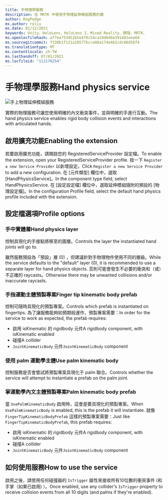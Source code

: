 ```yaml
---
title: 手物理學服務
description: 在 MRTK 中使用手物理延伸模組服務的檔
author: RogPodge
ms.author: roliu
ms.date: 01/12/2021
keywords: Unity、HoloLens、HoloLens 2、Mixed Reality、開發、MRTK、
ms.openlocfilehash: af7ea753d52b5e478c54ca19d6d8e391401eea6d
ms.sourcegitcommit: f338b1f121a10577bcce08a174e462cdc86d5874
ms.translationtype: MT
ms.contentlocale: zh-TW
ms.lasthandoff: 07/01/2021
ms.locfileid: "113176254"
---
```

# <a name="hand-physics-service"></a><span data-ttu-id="24761-104">手物理學服務</span><span class="sxs-lookup"><span data-stu-id="24761-104">Hand physics service</span></span>

![手上物理延伸模組服務](../images/hand-physics/MRTK_UX_HandPhysics_Main.jpg)

<span data-ttu-id="24761-106">實際的物理服務可讓您使用明確的內文衝突事件，並與明確的手進行互動。</span><span class="sxs-lookup"><span data-stu-id="24761-106">The hand physics service enables rigid body collision events and interactions with articulated hands.</span></span>

## <a name="enabling-the-extension"></a><span data-ttu-id="24761-107">啟用擴充功能</span><span class="sxs-lookup"><span data-stu-id="24761-107">Enabling the extension</span></span>

<span data-ttu-id="24761-108">若要啟用擴充功能，請開啟您的 RegisteredServiceProvider 設定檔。</span><span class="sxs-lookup"><span data-stu-id="24761-108">To enable the extension, open your RegisteredServiceProvider profile.</span></span> <span data-ttu-id="24761-109">按一下 `Register a new Service Provider` 以新增設定。</span><span class="sxs-lookup"><span data-stu-id="24761-109">Click `Register a new Service Provider` to add a new configuration.</span></span> <span data-ttu-id="24761-110">在 [元件類型] 欄位中，選取 [HandPhysicsService]。</span><span class="sxs-lookup"><span data-stu-id="24761-110">In the component type field, select HandPhysicsService.</span></span> <span data-ttu-id="24761-111">在 [設定設定檔] 欄位中，選取延伸模組隨附的預設的 [物理設定檔]。</span><span class="sxs-lookup"><span data-stu-id="24761-111">In the configuration Profile field, select the default hand physics profile included with the extension.</span></span>

## <a name="profile-options"></a><span data-ttu-id="24761-112">設定檔選項</span><span class="sxs-lookup"><span data-stu-id="24761-112">Profile options</span></span>

### <a name="hand-physics-layer"></a><span data-ttu-id="24761-113">手中實體層</span><span class="sxs-lookup"><span data-stu-id="24761-113">Hand physics layer</span></span>

<span data-ttu-id="24761-114">控制具現化的手接點將移至的圖層。</span><span class="sxs-lookup"><span data-stu-id="24761-114">Controls the layer the instantiated hand joints will go to.</span></span>

<span data-ttu-id="24761-115">雖然服務預設為「預設」層 (0) ，但建議針對手物理物件使用不同的層級。</span><span class="sxs-lookup"><span data-stu-id="24761-115">While the service defaults to the "default" layer (0), it is recommended to use a separate layer for hand physics objects.</span></span> <span data-ttu-id="24761-116">否則可能會發生不必要的衝突和（或）不正確的 raycasts。</span><span class="sxs-lookup"><span data-stu-id="24761-116">Otherwise there may be unwanted collisions and/or inaccurate raycasts.</span></span>

### <a name="finger-tip-kinematic-body-prefab"></a><span data-ttu-id="24761-117">手指運動主體預製專案</span><span class="sxs-lookup"><span data-stu-id="24761-117">Finger tip kinematic body prefab</span></span>

<span data-ttu-id="24761-118">控制可隨時具現化的預製專案。</span><span class="sxs-lookup"><span data-stu-id="24761-118">Controls which prefab is instantiated on fingertips.</span></span> <span data-ttu-id="24761-119">為了讓服務能夠如預期般運作，預製專案需要：</span><span class="sxs-lookup"><span data-stu-id="24761-119">In order for the service to work as expected, the prefab requires:</span></span>

- <span data-ttu-id="24761-120">啟用 isKinematic 的 rigidbody 元件</span><span class="sxs-lookup"><span data-stu-id="24761-120">A rigidbody component, with isKinematic enabled</span></span>
- <span data-ttu-id="24761-121">碰撞</span><span class="sxs-lookup"><span data-stu-id="24761-121">A collider</span></span>
- <span data-ttu-id="24761-122">`JointKinematicBody` 元件</span><span class="sxs-lookup"><span data-stu-id="24761-122">`JointKinematicBody` component</span></span>

### <a name="use-palm-kinematic-body"></a><span data-ttu-id="24761-123">使用 palm 運動學主體</span><span class="sxs-lookup"><span data-stu-id="24761-123">Use palm kinematic body</span></span>

<span data-ttu-id="24761-124">控制服務是否會嘗試將預製專案具現化于 palm 聯合。</span><span class="sxs-lookup"><span data-stu-id="24761-124">Controls whether the service will attempt to instantiate a prefab on the palm joint.</span></span>

### <a name="palm-kinematic-body-prefab"></a><span data-ttu-id="24761-125">掌運動學內文主體預製專案</span><span class="sxs-lookup"><span data-stu-id="24761-125">Palm kinematic body prefab</span></span>

<span data-ttu-id="24761-126">當 `UsePalmKinematicBody` 啟用時，這會是要具現化的預製專案。</span><span class="sxs-lookup"><span data-stu-id="24761-126">When `UsePalmKinematicBody` is enabled, this is the prefab it will instantiate.</span></span> <span data-ttu-id="24761-127">就像 `FingerTipKinematicBodyPrefab` 這樣的預製專案需要：</span><span class="sxs-lookup"><span data-stu-id="24761-127">Just like `FingerTipKinematicBodyPrefab`, this prefab requires:</span></span>

- <span data-ttu-id="24761-128">啟用 isKinematic 的 rigidbody 元件</span><span class="sxs-lookup"><span data-stu-id="24761-128">A rigidbody component, with isKinematic enabled</span></span>
- <span data-ttu-id="24761-129">碰撞</span><span class="sxs-lookup"><span data-stu-id="24761-129">A collider</span></span>
- <span data-ttu-id="24761-130">`JointKinematicBody` 元件</span><span class="sxs-lookup"><span data-stu-id="24761-130">`JointKinematicBody` component</span></span>

## <a name="how-to-use-the-service"></a><span data-ttu-id="24761-131">如何使用服務</span><span class="sxs-lookup"><span data-stu-id="24761-131">How to use the service</span></span>

<span data-ttu-id="24761-132">啟用之後，請使用任何碰撞器的 `IsTrigger` 屬性來接收所有10位數的衝突事件 (和手掌（如果已啟用) ）。</span><span class="sxs-lookup"><span data-stu-id="24761-132">Once enabled, use any collider's `IsTrigger` property to receive collision events from all 10 digits (and palms if they're enabled).</span></span>
